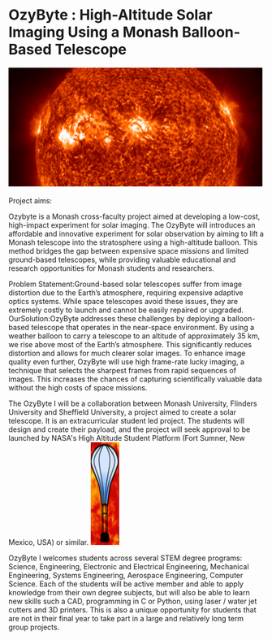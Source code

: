 


# OzyByte :  High-Altitude Solar Imaging Using a Monash Balloon-Based Telescope



![image](https://github.com/adonea/OzyByte.github.io/blob/main/Picture%201.png)


Project aims:

Ozybyte is a Monash cross-faculty project aimed at developing a low-cost, high-impact experiment for solar imaging. The OzyByte will introduces an affordable and innovative experiment for  solar observation by aiming to  lift a Monash telescope into the stratosphere using a high-altitude balloon. This method bridges the gap between expensive space missions and limited ground-based telescopes, while providing valuable educational and research opportunities for Monash students and researchers.

Problem Statement:Ground-based solar telescopes suffer from image distortion due to the Earth’s atmosphere, requiring expensive adaptive optics systems. While space telescopes avoid these issues, they are extremely costly to launch and cannot be easily repaired or upgraded. 
OurSolution:OzyByte addresses these challenges by deploying a balloon-based telescope that operates in the near-space environment. By using a weather balloon to carry a telescope to an altitude of approximately 35 km, we rise above most of the Earth’s atmosphere. This significantly reduces distortion and allows for much clearer solar images. To enhance image quality even further, OzyByte will use high frame-rate lucky imaging, a technique that selects the sharpest frames from rapid sequences of images. This increases the chances of capturing scientifically valuable data without the high costs of space missions.


The OzyByte I will be a collaboration between Monash University, Flinders University and Sheffield University, a  project aimed to create a solar telescope. It is an extracurricular student led project. The students will  design and create their payload, and the project will seek approval to be launched by  NASA's High Altitude Student Platform (Fort Sumner, New Mexico, USA) or similar.
![image](https://github.com/adonea/OzyByte.github.io/blob/main/Picture%202.png)

OzyByte I welcomes students across several STEM degree programs: Science, Engineering, Electronic and Electrical Engineering, Mechanical Engineering,  Systems Engineering, Aerospace Engineering, Computer Science. Each of the students will be active member and  able to apply knowledge from their own degree subjects, but will also be able to learn new skills such a CAD, programming in C or Python, using laser / water jet cutters and 3D printers. This is also a unique opportunity for students that are not in their final year to take part in a large and relatively long term group projects.
